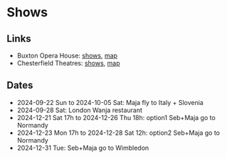 # Shows

## Links

- Buxton Opera House: [shows](https://buxtonoperahouse.org.uk/whats-on), [map](https://www.google.co.uk/maps/place/53.258445457718715,-1.916688307063576/@53.258445457718715,-1.916688307063576,17z)
- Chesterfield Theatres: [shows](https://chesterfieldtheatres.co.uk/shows/), [map](https://www.google.co.uk/maps/place/53.23563672550141,-1.4254544933210664/@53.23563672550141,-1.4254544933210664,17z)

## Dates

- 2024-09-22 Sun to 2024-10-05 Sat: Maja fly to Italy + Slovenia
- 2024-09-28 Sat: London Wanja restaurant
- 2024-12-21 Sat 17h to 2024-12-26 Thu 18h: option1 Seb+Maja go to Normandy
- 2024-12-23 Mon 17h to 2024-12-28 Sat 12h: option2 Seb+Maja go to Normandy
- 2024-12-31 Tue: Seb+Maja go to Wimbledon

